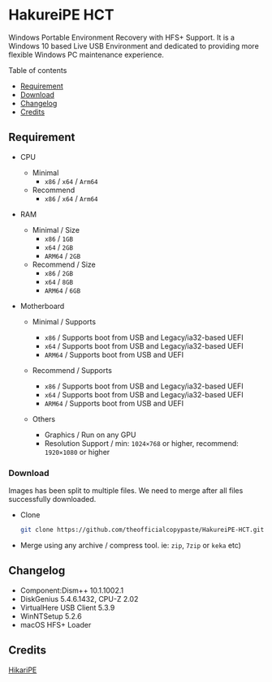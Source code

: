 # HakureiPE HCT

Windows Portable Environment Recovery with HFS+ Support. It is a Windows 10 based Live USB Environment and dedicated to providing more flexible Windows PC maintenance experience.

Table of contents

- [Requirement](#requirement)
- [Download](#download)
- [Changelog](#changelog)
- [Credits](#credits)

## Requirement

- CPU
  - Minimal
    - `x86` / `x64` / `Arm64`
  - Recommend
    - `x86` / `x64` / `Arm64`

- RAM
  - Minimal / Size
    - `x86` / `1GB`
    - `x64` / `2GB`
    - `ARM64` / `2GB`
  - Recommend / Size
    - `x86` / `2GB`
    - `x64` / `8GB`
    - `ARM64` / `6GB`
  
- Motherboard
  - Minimal / Supports
    - `x86` / Supports boot from USB and Legacy/ia32-based UEFI
    - `x64` / Supports boot from USB and Legacy/ia32-based UEFI
    - `ARM64` / Supports boot from USB and UEFI  

  - Recommend / Supports
    - `x86` / Supports boot from USB and Legacy/ia32-based UEFI
    - `x64` / Supports boot from USB and Legacy/ia32-based UEFI
    - `ARM64` / Supports boot from USB and UEFI
  
  - Others
    - Graphics / Run on any GPU
    - Resolution Support / min: `1024×768` or higher, recommend: `1920×1080` or higher

### Download

Images has been split to multiple files. We need to merge after all files successfully downloaded.

- Clone

    ```zsh
    git clone https://github.com/theofficialcopypaste/HakureiPE-HCT.git
    ```

- Merge using any archive / compress tool. ie: `zip`, `7zip` or `keka` etc)

## Changelog

- Component:Dism++ 10.1.1002.1
- DiskGenius 5.4.6.1432, CPU-Z 2.02
- VirtualHere USB Client 5.3.9
- WinNTSetup 5.2.6
- macOS HFS+ Loader

## Credits

[HikariPE][hikari-os]

[hikari-os]: https://hikaricalyx.com/hikaripe/
